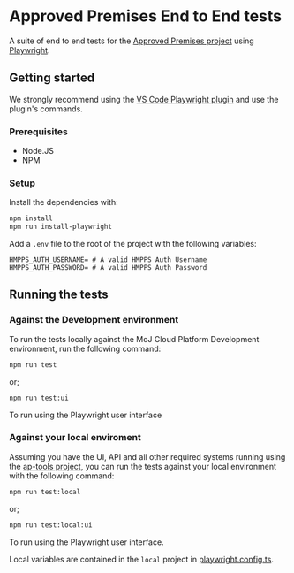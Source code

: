 # Approved Premises End to End tests

A suite of end to end tests for the [Approved Premises project](https://github.com/ministryofjustice/hmpps-approved-premises-ui) using [Playwright](https://playwright.dev/).

## Getting started

We strongly recommend using the [VS Code Playwright plugin](https://marketplace.visualstudio.com/items?itemName=ms-playwright.playwright) and use the plugin's commands.

### Prerequisites

- Node.JS
- NPM

### Setup

Install the dependencies with:

```bash
npm install
npm run install-playwright
```

Add a `.env` file to the root of the project with the following variables:

```text
HMPPS_AUTH_USERNAME= # A valid HMPPS Auth Username
HMPPS_AUTH_PASSWORD= # A valid HMPPS Auth Password
```

## Running the tests

### Against the Development environment

To run the tests locally against the MoJ Cloud Platform Development
environment, run the following command:

```bash
npm run test
```

or;

```bash
npm run test:ui
```

To run using the Playwright user interface

### Against your local enviroment

Assuming you have the UI, API and all other required systems running
using the [ap-tools project](https://github.com/ministryofjustice/hmpps-approved-premises-tools),
you can run the tests against your local environment with the following command:

```bash
npm run test:local
```

or;

```bash
npm run test:local:ui
```

To run using the Playwright user interface.

Local variables are contained in the `local` project in [playwright.config.ts](https://github.com/ministryofjustice/hmpps-approved-premises-e2e/blob/main/playwright.config.ts).
